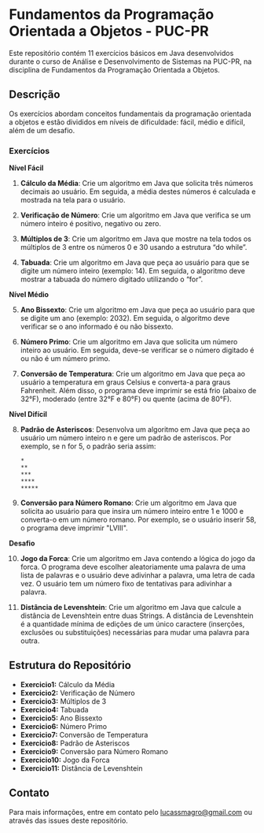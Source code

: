 # Fundamentos da Programação Orientada a Objetos - PUC-PR

Este repositório contém 11 exercícios básicos em Java desenvolvidos durante o curso de Análise e Desenvolvimento de Sistemas na PUC-PR, na disciplina de Fundamentos da Programação Orientada a Objetos.

## Descrição

Os exercícios abordam conceitos fundamentais da programação orientada a objetos e estão divididos em níveis de dificuldade: fácil, médio e difícil, além de um desafio.

### Exercícios

**Nível Fácil**

1. **Cálculo da Média**: Crie um algoritmo em Java que solicita três números decimais ao usuário. Em seguida, a média destes números é calculada e mostrada na tela para o usuário.

2. **Verificação de Número**: Crie um algoritmo em Java que verifica se um número inteiro é positivo, negativo ou zero.

3. **Múltiplos de 3**: Crie um algoritmo em Java que mostre na tela todos os múltiplos de 3 entre os números 0 e 30 usando a estrutura “do while”.

4. **Tabuada**: Crie um algoritmo em Java que peça ao usuário para que se digite um número inteiro (exemplo: 14). Em seguida, o algoritmo deve mostrar a tabuada do número digitado utilizando o “for”.

**Nível Médio**

5. **Ano Bissexto**: Crie um algoritmo em Java que peça ao usuário para que se digite um ano (exemplo: 2032). Em seguida, o algoritmo deve verificar se o ano informado é ou não bissexto.

6. **Número Primo**: Crie um algoritmo em Java que solicita um número inteiro ao usuário. Em seguida, deve-se verificar se o número digitado é ou não é um número primo.

7. **Conversão de Temperatura**: Crie um algoritmo em Java que peça ao usuário a temperatura em graus Celsius e converta-a para graus Fahrenheit. Além disso, o programa deve imprimir se está frio (abaixo de 32°F), moderado (entre 32°F e 80°F) ou quente (acima de 80°F).

**Nível Difícil**

8. **Padrão de Asteriscos**: Desenvolva um algoritmo em Java que peça ao usuário um número inteiro n e gere um padrão de asteriscos. Por exemplo, se n for 5, o padrão seria assim:
    ```
    *
    **
    ***
    ****
    *****
    ```

9. **Conversão para Número Romano**: Crie um algoritmo em Java que solicita ao usuário para que insira um número inteiro entre 1 e 1000 e converta-o em um número romano. Por exemplo, se o usuário inserir 58, o programa deve imprimir "LVIII".

**Desafio**

10. **Jogo da Forca**: Crie um algoritmo em Java contendo a lógica do jogo da forca. O programa deve escolher aleatoriamente uma palavra de uma lista de palavras e o usuário deve adivinhar a palavra, uma letra de cada vez. O usuário tem um número fixo de tentativas para adivinhar a palavra.

11. **Distância de Levenshtein**: Crie um algoritmo em Java que calcule a distância de Levenshtein entre duas Strings. A distância de Levenshtein é a quantidade mínima de edições de um único caractere (inserções, exclusões ou substituições) necessárias para mudar uma palavra para outra.

## Estrutura do Repositório

- **Exercicio1:** Cálculo da Média
- **Exercicio2:** Verificação de Número
- **Exercicio3:** Múltiplos de 3
- **Exercicio4:** Tabuada
- **Exercicio5:** Ano Bissexto
- **Exercicio6:** Número Primo
- **Exercicio7:** Conversão de Temperatura
- **Exercicio8:** Padrão de Asteriscos
- **Exercicio9:** Conversão para Número Romano
- **Exercicio10:** Jogo da Forca
- **Exercicio11:** Distância de Levenshtein

## Contato

Para mais informações, entre em contato pelo lucassmagro@gmail.com ou através das issues deste repositório.
